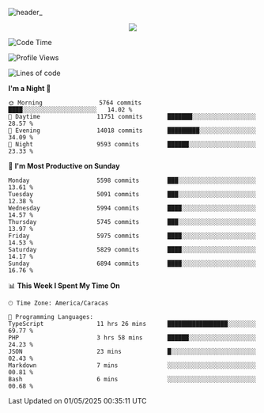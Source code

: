 ![header_](https://github.com/user-attachments/assets/4010d822-ccdc-4198-b608-18c773338d18)


<p align="center">
  <a href="http://www.github.com/thevacs">
    <img src="https://github-readme-streak-stats.herokuapp.com/?user=thevacs&stroke=ffffff&background=1c1917&ring=0891b2&fire=0891b2&currStreakNum=ffffff&currStreakLabel=0891b2&sideNums=ffffff&sideLabels=ffffff&dates=ffffff&hide_border=true" />
  </a>
</p>

<!--START_SECTION:waka-->
![Code Time](http://img.shields.io/badge/Code%20Time-3%2C382%20hrs%2015%20mins-blue)

![Profile Views](http://img.shields.io/badge/Profile%20Views-0-blue)

![Lines of code](https://img.shields.io/badge/From%20Hello%20World%20I%27ve%20Written-5.2%20million%20lines%20of%20code-blue)

**I'm a Night 🦉** 

```text
🌞 Morning                5764 commits        ████░░░░░░░░░░░░░░░░░░░░░   14.02 % 
🌆 Daytime                11751 commits       ███████░░░░░░░░░░░░░░░░░░   28.57 % 
🌃 Evening                14018 commits       █████████░░░░░░░░░░░░░░░░   34.09 % 
🌙 Night                  9593 commits        ██████░░░░░░░░░░░░░░░░░░░   23.33 % 
```
📅 **I'm Most Productive on Sunday** 

```text
Monday                   5598 commits        ███░░░░░░░░░░░░░░░░░░░░░░   13.61 % 
Tuesday                  5091 commits        ███░░░░░░░░░░░░░░░░░░░░░░   12.38 % 
Wednesday                5994 commits        ████░░░░░░░░░░░░░░░░░░░░░   14.57 % 
Thursday                 5745 commits        ███░░░░░░░░░░░░░░░░░░░░░░   13.97 % 
Friday                   5975 commits        ████░░░░░░░░░░░░░░░░░░░░░   14.53 % 
Saturday                 5829 commits        ████░░░░░░░░░░░░░░░░░░░░░   14.17 % 
Sunday                   6894 commits        ████░░░░░░░░░░░░░░░░░░░░░   16.76 % 
```


📊 **This Week I Spent My Time On** 

```text
🕑︎ Time Zone: America/Caracas

💬 Programming Languages: 
TypeScript               11 hrs 26 mins      █████████████████░░░░░░░░   69.77 % 
PHP                      3 hrs 58 mins       ██████░░░░░░░░░░░░░░░░░░░   24.23 % 
JSON                     23 mins             █░░░░░░░░░░░░░░░░░░░░░░░░   02.43 % 
Markdown                 7 mins              ░░░░░░░░░░░░░░░░░░░░░░░░░   00.81 % 
Bash                     6 mins              ░░░░░░░░░░░░░░░░░░░░░░░░░   00.68 % 
```


 Last Updated on 01/05/2025 00:35:11 UTC
<!--END_SECTION:waka-->
